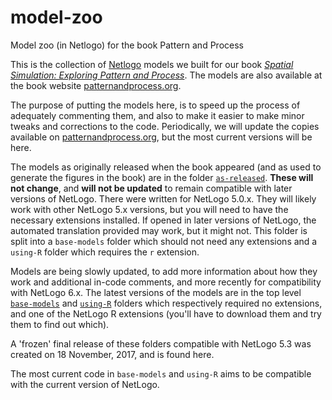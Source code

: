 # model-zoo
Model zoo (in Netlogo) for the book Pattern and Process

This is the collection of [Netlogo](http://github.com/NetLogo) models we built for our book [_Spatial Simulation: Exploring
Pattern and Process_](http://www.wiley.com/WileyCDA/WileyTitle/productCd-1119970792.html). The models are also available at
the book website [patternandprocess.org](http://patternandprocess.org).

The purpose of putting the models here, is to speed up the process of adequately commenting them, and also to make it
easier to make minor tweaks and corrections to the code.  Periodically, we will update the copies available on 
[patternandprocess.org](http://patternandprocess.org), but the most current versions will be here.

The models as originally released when the book appeared (and as used to generate the figures in the book) are in the folder [`as-released`](/as-released). **These will not change**, and **will not be updated** to remain compatible with later versions of NetLogo. There were written for NetLogo 5.0.x. They will likely work with other NetLogo 5.x versions, but you will need to have the necessary extensions installed. If opened in later versions of NetLogo, the automated translation provided may work, but it might not. This folder is split into a `base-models` folder which should not need any extensions and a `using-R` folder which requires the `r` extension.

Models are being slowly updated, to add more information about how they work and additional in-code comments, and more recently for compatibility with NetLogo 6.x.  The latest versions of the models are in the top level [`base-models`](/base-models) and [`using-R`](/using-R) folders which respectively required no extensions, and one of the NetLogo R extensions (you'll have to download them and try them to find out which).

A 'frozen' final release of these folders compatible with NetLogo 5.3 was created on 18 November, 2017, and is found here.  

The most current code in `base-models` and `using-R` aims to be compatible with the current version of NetLogo.
